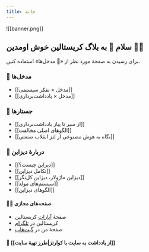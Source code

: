 ```yaml
---
title: خانه
---
```


![[banner.png]]
## سلام 👋 به بلاگ کریستالین خوش اومدین 🔮😄

برای رسیدن به صفحهٔ مورد نظر از «🌲 مدخل‌ها» استفاده کنین.

### 🌳 مدخل‌ها

- [[مدخل × تفکر سیستمی]]
- [[مدخل  × یادداشت‌برداری]]

### 📝 جستارها
- [[از سیر تا پیاز یادداشت‌برداری]]
- [[الگوهای اصلی مخالفت]]
- [[نگاه به هوش مصنوعی از لنز انقلاب صنعتی]]

### 🎨 دربارهٔ دیزاین

- [[دیزاین چیست؟]]
- [[تکامل دیزاین]]
- [[دیزاین ماژولار، دیزاین کل‌نگر]]
- [[سیستم‌های مولد]]
- [[الگوهای دیزاین]]

#### 👨‍💻 صفحه‌های مجازی

- صفحهٔ [آپارات](https://www.aparat.com/Crystalline) کریستالین
- کریستالین در [تلگرام](https://t.me/crystalline_channel)
- صفحهٔ من در [گیت‌هاب](https://github.com/eledah/)

#### 🍳 [[از یادداشت به سایت با کوارتز|طرز تهیهٔ سایت]]